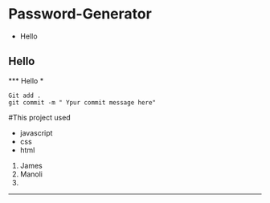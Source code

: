 # Password-Generator

* Hello
## Hello

*** Hello *

```
Git add .
git commit -m " Ypur commit message here"
```

#This project used

- javascript
- css
- html

1. James
2. Manoli
3. 

----



#